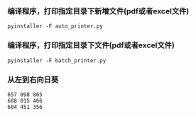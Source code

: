### 编译程序，打印指定目录下新增文件(pdf或者excel文件)
    pyinstaller -F auto_printer.py
    
### 编译程序，打印指定目录下文件(pdf或者excel文件)
    pyinstaller -F batch_printer.py

### 从左到右向日葵
    657 098 865
    688 015 466
    604 451 356